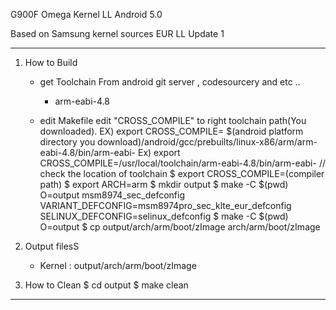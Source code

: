G900F Omega Kernel LL Android 5.0

Based on Samsung kernel sources EUR LL Update 1

****************************************************

1. How to Build
	- get Toolchain
		From android git server , codesourcery and etc ..
		 - arm-eabi-4.8
		
	- edit Makefile
		edit "CROSS_COMPILE" to right toolchain path(You downloaded).
		  EX)  export CROSS_COMPILE= $(android platform directory you download)/android/gcc/prebuilts/linux-x86/arm/arm-eabi-4.8/bin/arm-eabi-
       		  Ex)  export CROSS_COMPILE=/usr/local/toolchain/arm-eabi-4.8/bin/arm-eabi-          // check the location of toolchain
		$ export CROSS_COMPILE=(compiler path)
		$ export ARCH=arm
		$ mkdir output
		$ make -C $(pwd) O=output msm8974_sec_defconfig VARIANT_DEFCONFIG=msm8974pro_sec_klte_eur_defconfig SELINUX_DEFCONFIG=selinux_defconfig 
		$ make -C $(pwd) O=output 
		$ cp output/arch/arm/boot/zImage arch/arm/boot/zImage
		
2. Output filesS
	- Kernel : output/arch/arm/boot/zImage

3. How to Clean	
		$ cd output
		$ make clean

****************************************************
